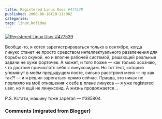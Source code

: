 ```yaml
---
title: Registered Linux User #477539
published: 2008-08-18T19:11:00Z
categories: 
tags: linux,holiday
---
```


<a href="http://counter.li.org/"><img src="http://lh5.ggpht.com/_Nb6QYFUvBjY/S97e8ZPtnOI/AAAAAAAAANQ/lx6XIiC8Ljg/Registered_Linux_user_477539.png" alt="Registered Linux User #477539"></img></a><br /><a name='more'></a><br />Вообще-то, я хотел зарегистрироваться только в сентябре, когда линукс станет не просто средством интеллектуального развлечения для борьбы со скукой, но и вполне рабочей системой, решающей реальные задачи не хуже форточек. А может, и того позже &mdash; как только осознаю, что достоин причислять себя к линуксоидам. Но тот тест, который упомянут в моём предыдущем посте, сильно расстроил меня &mdash; ну как так?! &mdash; и я решил зарегаться прямо сейчас. Правда, это никак не повлияло на моё отношения к себе в плане линукса &mdash; я уже registered user, но я ещё не линуксоид. А жизнь продолжается...<br /><br />P.S. Кстати, машину тоже зарегал &mdash; #385804.

<h3 id='hakyll-convert-comments-title'>Comments (migrated from Blogger)</h3>


